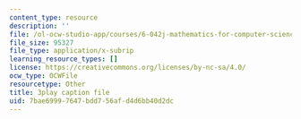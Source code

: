 ```yaml
---
content_type: resource
description: ''
file: /ol-ocw-studio-app/courses/6-042j-mathematics-for-computer-science-fall-2010/7bae69997647bdd756afd4d6bb40d2dc_NuGDkmwEObM.srt
file_size: 95327
file_type: application/x-subrip
learning_resource_types: []
license: https://creativecommons.org/licenses/by-nc-sa/4.0/
ocw_type: OCWFile
resourcetype: Other
title: 3play caption file
uid: 7bae6999-7647-bdd7-56af-d4d6bb40d2dc
---
```

